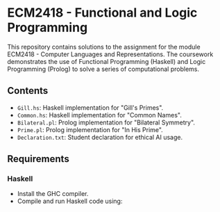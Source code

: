 # ECM2418 - Functional and Logic Programming

This repository contains solutions to the assignment for the module ECM2418 - Computer Languages and Representations. The coursework demonstrates the use of Functional Programming (Haskell) and Logic Programming (Prolog) to solve a series of computational problems.

## Contents

- `Gill.hs`: Haskell implementation for "Gill's Primes".
- `Common.hs`: Haskell implementation for "Common Names".
- `Bilateral.pl`: Prolog implementation for "Bilateral Symmetry".
- `Prime.pl`: Prolog implementation for "In His Prime".
- `Declaration.txt`: Student declaration for ethical AI usage.

## Requirements

### Haskell
- Install the GHC compiler.
- Compile and run Haskell code using:
